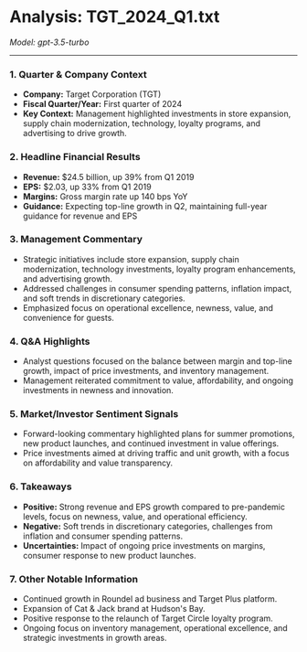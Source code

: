# Analysis: TGT_2024_Q1.txt

*Model: gpt-3.5-turbo*

---

### 1. Quarter & Company Context
- **Company:** Target Corporation (TGT)
- **Fiscal Quarter/Year:** First quarter of 2024
- **Key Context:** Management highlighted investments in store expansion, supply chain modernization, technology, loyalty programs, and advertising to drive growth.

### 2. Headline Financial Results
- **Revenue:** $24.5 billion, up 39% from Q1 2019
- **EPS:** $2.03, up 33% from Q1 2019
- **Margins:** Gross margin rate up 140 bps YoY
- **Guidance:** Expecting top-line growth in Q2, maintaining full-year guidance for revenue and EPS

### 3. Management Commentary
- Strategic initiatives include store expansion, supply chain modernization, technology investments, loyalty program enhancements, and advertising growth.
- Addressed challenges in consumer spending patterns, inflation impact, and soft trends in discretionary categories.
- Emphasized focus on operational excellence, newness, value, and convenience for guests.

### 4. Q&A Highlights
- Analyst questions focused on the balance between margin and top-line growth, impact of price investments, and inventory management.
- Management reiterated commitment to value, affordability, and ongoing investments in newness and innovation.

### 5. Market/Investor Sentiment Signals
- Forward-looking commentary highlighted plans for summer promotions, new product launches, and continued investment in value offerings.
- Price investments aimed at driving traffic and unit growth, with a focus on affordability and value transparency.

### 6. Takeaways
- **Positive:** Strong revenue and EPS growth compared to pre-pandemic levels, focus on newness, value, and operational efficiency.
- **Negative:** Soft trends in discretionary categories, challenges from inflation and consumer spending patterns.
- **Uncertainties:** Impact of ongoing price investments on margins, consumer response to new product launches.

### 7. Other Notable Information
- Continued growth in Roundel ad business and Target Plus platform.
- Expansion of Cat & Jack brand at Hudson's Bay.
- Positive response to the relaunch of Target Circle loyalty program.
- Ongoing focus on inventory management, operational excellence, and strategic investments in growth areas.